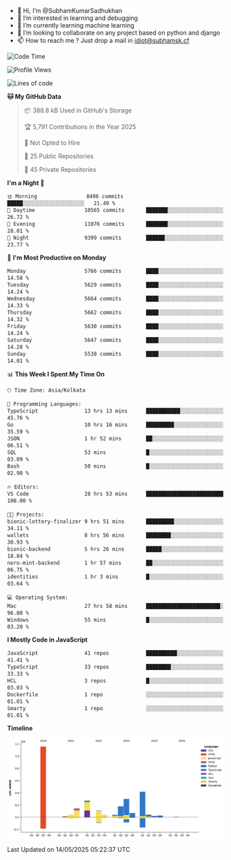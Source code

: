 - 👋 Hi, I’m @SubhamKumarSadhukhan
- 👀 I’m interested in learning and debugging
- 🌱 I’m currently learning machine learning
- 💞️ I’m looking to collaborate on any project based on python and django
- 📫 How to reach me ?
      Just drop a mail in idiot@subhamsk.cf

<!---
SubhamKumarSadhukhan/SubhamKumarSadhukhan is a ✨ special ✨ repository because its `README.md` (this file) appears on your GitHub profile.
You can click the Preview link to take a look at your changes.
--->


<!--START_SECTION:waka-->
![Code Time](http://img.shields.io/badge/Code%20Time-2%2C904%20hrs%2045%20mins-blue)

![Profile Views](http://img.shields.io/badge/Profile%20Views-0-blue)

![Lines of code](https://img.shields.io/badge/From%20Hello%20World%20I%27ve%20Written-2.9%20million%20lines%20of%20code-blue)

**🐱 My GitHub Data** 

> 📦 388.8 kB Used in GitHub's Storage 
 > 
> 🏆 5,791 Contributions in the Year 2025
 > 
> 🚫 Not Opted to Hire
 > 
> 📜 25 Public Repositories 
 > 
> 🔑 45 Private Repositories 
 > 
**I'm a Night 🦉** 

```text
🌞 Morning                8496 commits        █████░░░░░░░░░░░░░░░░░░░░   21.49 % 
🌆 Daytime                10565 commits       ███████░░░░░░░░░░░░░░░░░░   26.72 % 
🌃 Evening                11076 commits       ███████░░░░░░░░░░░░░░░░░░   28.01 % 
🌙 Night                  9399 commits        ██████░░░░░░░░░░░░░░░░░░░   23.77 % 
```
📅 **I'm Most Productive on Monday** 

```text
Monday                   5766 commits        ████░░░░░░░░░░░░░░░░░░░░░   14.58 % 
Tuesday                  5629 commits        ████░░░░░░░░░░░░░░░░░░░░░   14.24 % 
Wednesday                5664 commits        ████░░░░░░░░░░░░░░░░░░░░░   14.33 % 
Thursday                 5662 commits        ████░░░░░░░░░░░░░░░░░░░░░   14.32 % 
Friday                   5630 commits        ████░░░░░░░░░░░░░░░░░░░░░   14.24 % 
Saturday                 5647 commits        ████░░░░░░░░░░░░░░░░░░░░░   14.28 % 
Sunday                   5538 commits        ████░░░░░░░░░░░░░░░░░░░░░   14.01 % 
```


📊 **This Week I Spent My Time On** 

```text
🕑︎ Time Zone: Asia/Kolkata

💬 Programming Languages: 
TypeScript               13 hrs 13 mins      ███████████░░░░░░░░░░░░░░   45.76 % 
Go                       10 hrs 16 mins      █████████░░░░░░░░░░░░░░░░   35.59 % 
JSON                     1 hr 52 mins        ██░░░░░░░░░░░░░░░░░░░░░░░   06.51 % 
SQL                      53 mins             █░░░░░░░░░░░░░░░░░░░░░░░░   03.09 % 
Bash                     50 mins             █░░░░░░░░░░░░░░░░░░░░░░░░   02.90 % 

🔥 Editors: 
VS Code                  28 hrs 53 mins      █████████████████████████   100.00 % 

🐱‍💻 Projects: 
bionic-lottery-finalizer 9 hrs 51 mins       █████████░░░░░░░░░░░░░░░░   34.11 % 
wallets                  8 hrs 56 mins       ████████░░░░░░░░░░░░░░░░░   30.93 % 
bionic-backend           5 hrs 26 mins       █████░░░░░░░░░░░░░░░░░░░░   18.84 % 
nero-mint-backend        1 hr 57 mins        ██░░░░░░░░░░░░░░░░░░░░░░░   06.75 % 
identities               1 hr 3 mins         █░░░░░░░░░░░░░░░░░░░░░░░░   03.64 % 

💻 Operating System: 
Mac                      27 hrs 58 mins      ████████████████████████░   96.80 % 
Windows                  55 mins             █░░░░░░░░░░░░░░░░░░░░░░░░   03.20 % 
```

**I Mostly Code in JavaScript** 

```text
JavaScript               41 repos            ██████████░░░░░░░░░░░░░░░   41.41 % 
TypeScript               33 repos            ████████░░░░░░░░░░░░░░░░░   33.33 % 
HCL                      3 repos             █░░░░░░░░░░░░░░░░░░░░░░░░   03.03 % 
Dockerfile               1 repo              ░░░░░░░░░░░░░░░░░░░░░░░░░   01.01 % 
Smarty                   1 repo              ░░░░░░░░░░░░░░░░░░░░░░░░░   01.01 % 
```



**Timeline**

![Lines of Code chart](https://raw.githubusercontent.com/SubhamKumarSadhukhan/SubhamKumarSadhukhan/main/assets/bar_graph.png)


 Last Updated on 14/05/2025 05:22:37 UTC
<!--END_SECTION:waka-->
